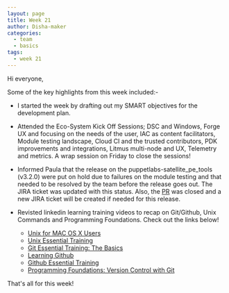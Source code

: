 ```yaml
---
layout: page
title: Week 21
author: Disha-maker
categories:
  - team
  - basics
tags:
  - week 21
---
```


Hi everyone,

Some of the key highlights from this week included:-

- I started the week by drafting out my SMART objectives for the development plan.

- Attended the Eco-System Kick Off Sessions; DSC and Windows, Forge UX and focusing on the needs of the user, IAC as content facilitators, Module testing landscape, Cloud CI and the trusted contributors, PDK improvements and integrations, Litmus multi-node and UX, Telemetry and metrics. A wrap session on Friday to close the sessions!

- Informed Paula that the release on the puppetlabs-satellite_pe_tools (v3.2.0) were put on hold due to failures on the module testing and that needed to be resolved by the team before the release goes out. The JIRA ticket was updated with this status. Also, the [PR](https://github.com/puppetlabs/puppetlabs-satellite_pe_tools/pull/146) was closed and a new JIRA ticket will be created if needed for this release.

- Revisted linkedin learning training videos to recap on Git/Github, Unix Commands and Programming Foundations. Check out the links below!
    - [Unix for MAC OS X Users](https://www.linkedin.com/learning/unix-for-mac-os-x-users/unix-manual-pages?u=2098212)
    - [Unix Essential Training](https://www.linkedin.com/learning/unix-essential-training/work-with-unix-from-the-command-line?u=2098212)
    - [Git Essential Training: The Basics](https://www.linkedin.com/learning/git-essential-training-the-basics/the-head-pointer?u=2098212)
    - [Learning Github](https://www.linkedin.com/learning/learning-github/version-control-and-collaboration-with-github?u=2098212)
    - [Github Essential Training](https://www.linkedin.com/learning/github-essential-training/introduction-to-a-widely-used-workflow?u=2098212)
    - [Programming Foundations: Version Control with Git](https://www.linkedin.com/learning/programming-foundations-version-control-with-git/next-steps?u=2098212)

That's all for this week!